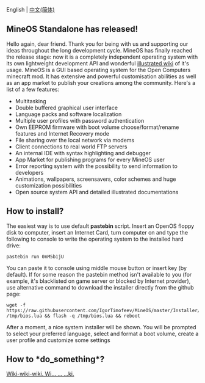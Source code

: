 English | [中文(简体)](https://github.com/IgorTimofeev/MineOS/blob/master/README-zh_CN.md)

## MineOS Standalone has released!

Hello again, dear friend. Thank you for being with us and supporting our ideas throughout the long development cycle. MineOS has finally reached the release stage: now it is a completely independent operating system with its own lightweight development API and wonderful [illustrated wiki](https://github.com/IgorTimofeev/MineOS/wiki) of it's usage. 
MineOS is a GUI based operating system for the Open Computers minecraft mod. It has extensive and powerful customisation abilities as well as an app market to publish your creations among the community.
Here's a list of a few features:

-   Multitasking
-   Double buffered graphical user interface
-   Language packs and software localization
-   Multiple user profiles with password authentication
-   Own EEPROM firmware with boot volume choose/format/rename features and Internet Recovery mode
-   File sharing over the local network via modems
-   Client connections to real world FTP servers
-   An internal IDE with syntax highlighting and debugger
-   App Market for publishing programs for every MineOS user
-   Error reporting system with the possibility to send information to developers
-   Animations, wallpapers, screensavers, color schemes and huge customization possibilities
-   Open source system API and detailed illustrated documentations

## How to install?

The easiest way is to use default **pastebin** script. Insert an OpenOS floppy disk to computer, insert an Internet Card, turn computer on and type the following to console to write the operating system to the installed hard drive:

	pastebin run 0nM5b1jU

You can paste it to console using middle mouse button or insert key (by default). If for some reason the pastebin method isn't available to you (for example, it's blacklisted on game server or blocked by Internet provider), use alternative command to download the installer directly from the github page:

	wget -f https://raw.githubusercontent.com/IgorTimofeev/MineOS/master/Installer/BIOS.lua /tmp/bios.lua && flash -q /tmp/bios.lua && reboot

After a moment, a nice system installer will be shown. You will be prompted to select your preferred language, select and format a boot volume, create a user profile and customize some settings

## How to \*do_something\*?

[Wiki-wiki-wiki. Wi...
...
...ki.](https://github.com/IgorTimofeev/MineOS/wiki)
